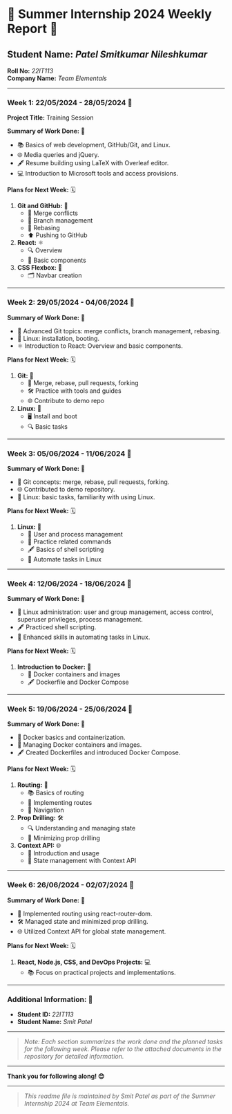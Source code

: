 # 🌟 Summer Internship 2024 Weekly Report 🌟

## **Student Name:** _Patel Smitkumar Nileshkumar_  
**Roll No:** _22IT113_  
**Company Name:** _Team Elementals_

---

### **Week 1: 22/05/2024 - 28/05/2024** 📅

**Project Title:** Training Session

**Summary of Work Done:** 📝
- 📚 Basics of web development, GitHub/Git, and Linux.
- 🌐 Media queries and jQuery.
- 🖋️ Resume building using LaTeX with Overleaf editor.
- 💻 Introduction to Microsoft tools and access provisions.

**Plans for Next Week:** 🗓️
1. **Git and GitHub:** 🔧
   - 🔄 Merge conflicts
   - 🌿 Branch management
   - 🔀 Rebasing
   - ⬆️ Pushing to GitHub
2. **React:** ⚛️
   - 🔍 Overview
   - 🧩 Basic components
3. **CSS Flexbox:** 🎨
   - 🗂️ Navbar creation

---

### **Week 2: 29/05/2024 - 04/06/2024** 📅

**Summary of Work Done:** 📝
- 🔄 Advanced Git topics: merge conflicts, branch management, rebasing.
- 🐧 Linux: installation, booting.
- ⚛️ Introduction to React: Overview and basic components.

**Plans for Next Week:** 🗓️
1. **Git:** 🔧
   - 🔄 Merge, rebase, pull requests, forking
   - 🛠️ Practice with tools and guides
   - 🌐 Contribute to demo repo
2. **Linux:** 🐧
   - 🖥️ Install and boot
   - 🔍 Basic tasks

---

### **Week 3: 05/06/2024 - 11/06/2024** 📅

**Summary of Work Done:** 📝
- 🔄 Git concepts: merge, rebase, pull requests, forking.
- 🌐 Contributed to demo repository.
- 🐧 Linux: basic tasks, familiarity with using Linux.

**Plans for Next Week:** 🗓️
1. **Linux:** 🐧
   - 👥 User and process management
   - 🔧 Practice related commands
   - 🖋️ Basics of shell scripting
   - 🔄 Automate tasks in Linux

---

### **Week 4: 12/06/2024 - 18/06/2024** 📅

**Summary of Work Done:** 📝
- 🐧 Linux administration: user and group management, access control, superuser privileges, process management.
- 🖋️ Practiced shell scripting.
- 🔄 Enhanced skills in automating tasks in Linux.

**Plans for Next Week:** 🗓️
1. **Introduction to Docker:** 🐳
   - 🐳 Docker containers and images
   - 🖋️ Dockerfile and Docker Compose

---

### **Week 5: 19/06/2024 - 25/06/2024** 📅

**Summary of Work Done:** 📝
- 🐳 Docker basics and containerization.
- 🐳 Managing Docker containers and images.
- 🖋️ Created Dockerfiles and introduced Docker Compose.

**Plans for Next Week:** 🗓️
1. **Routing:** 🚦
   - 📚 Basics of routing
   - 🔧 Implementing routes
   - 🧭 Navigation
2. **Prop Drilling:** 🛠️
   - 🔍 Understanding and managing state
   - 🔧 Minimizing prop drilling
3. **Context API:** 🌐
   - 🌟 Introduction and usage
   - 🔄 State management with Context API

---

### **Week 6: 26/06/2024 - 02/07/2024** 📅

**Summary of Work Done:** 📝
- 🚦 Implemented routing using react-router-dom.
- 🛠️ Managed state and minimized prop drilling.
- 🌐 Utilized Context API for global state management.

**Plans for Next Week:** 🗓️
1. **React, Node.js, CSS, and DevOps Projects:** 💻
   - 📚 Focus on practical projects and implementations.

---

### **Additional Information:** 📝
- **Student ID:** _22IT113_
- **Student Name:** _Smit Patel_

---

> _Note: Each section summarizes the work done and the planned tasks for the following week. Please refer to the attached documents in the repository for detailed information._

---

**Thank you for following along! 😊**

---

> *This readme file is maintained by Smit Patel as part of the Summer Internship 2024 at Team Elementals.*
